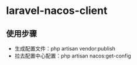 # laravel-nacos-client

## 使用步骤
- 生成配置文件：php artisan vendor:publish
- 拉去配置中心配置：php artisan nacos:get-config
